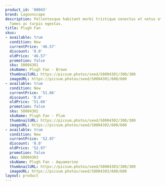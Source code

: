 ```yaml
---
product_id: '00043'
brand: Lagoonscape
description: Pellentesque habitant morbi tristique senectus et netus et malesuada
  fames ac turpis egestas.
title: Plugh Fan
skus:
- available: true
  condition: New
  currentPrice: '46.57'
  discount: '0.0'
  oldPrice: '46.57'
  promotion: false
  sku: S0004301
  skuName: Plugh Fan - Brown
  thumbnailURL: https://picsum.photos/seed/S0004301/300/300
  imageURL: https://picsum.photos/seed/S0004301/600/600
- available: true
  condition: New
  currentPrice: '51.66'
  discount: '0.0'
  oldPrice: '51.66'
  promotion: false
  sku: S0004302
  skuName: Plugh Fan - Plum
  thumbnailURL: https://picsum.photos/seed/S0004302/300/300
  imageURL: https://picsum.photos/seed/S0004302/600/600
- available: true
  condition: New
  currentPrice: '52.97'
  discount: '0.0'
  oldPrice: '52.97'
  promotion: false
  sku: S0004303
  skuName: Plugh Fan - Aquamarine
  thumbnailURL: https://picsum.photos/seed/S0004303/300/300
  imageURL: https://picsum.photos/seed/S0004303/600/600
layout: product
---
```

